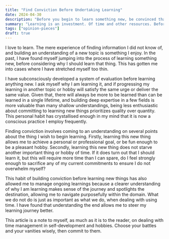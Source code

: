 ```yaml
---
title: "Find Conviction Before Undertaking Learning"
date: 2024-04-30
description: "Before you begin to learn something new, be convinced that learning that thing serves a purpose."
summary: "Learning is an investment. Of time and other resources. Before starting one on a new topic, it is worth the thoughtful consideration to find the purpose the learning would serve to prevent overwhelming yourself with too many learning commitments than you can manage."
tags: ["opinion-pieces"]
draft: true
---
```


I love to learn. The mere experience of finding information I did not know of, and building an understanding of a new topic is something I enjoy. In the past, I have found myself jumping into the process of learning something new, before considering why I should learn that thing. This has gotten me into cases where I have stretched myself too thin.

I have subconsciously developed a system of evaluation before learning anything new. I ask myself why I am learning it, and if progressing my learning in another topic or hobby will satisfy the same urge or deliver the same value. Given that, there will always be more to be learned than can be learned in a single lifetime, and building deep expertise in a few fields is more valuable than many shallow understandings, being less enthusiastic about committing to learning new things prioritizes quality over quantity. This personal habit has crystallised enough in my mind that it is now a conscious practice I employ frequently.

Finding conviction involves coming to an understanding on several points about the thing I wish to begin learning. Firstly, learning this new thing allows me to achieve a personal or professional goal, or be fun enough to be a pleasant hobby. Secondly, learning this new thing does not starve another important thing or hobby of time. If it does turn out that I should learn it, but this will require more time than I can spare, do I feel strongly enough to sacrifice any of my current commitments to ensure I do not overwhelm myself?

This habit of building conviction before learning new things has also allowed me to manage ongoing learnings because a clearer understanding of why I am learning makes sense of the journey and spotlights the destination, allowing me to navigate purposefully within the domain. What we do not do is just as important as what we do, when dealing with using time. I have found that understanding the end allows me to steer my learning journey better.

This article is a note to myself, as much as it is to the reader, on dealing with time management in self-development and hobbies. Choose your battles and your vanities wisely, then commit to them.
